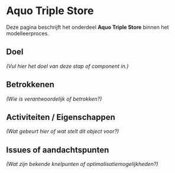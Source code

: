 # Aquo Triple Store

Deze pagina beschrijft het onderdeel **Aquo Triple Store** binnen het modelleerproces.

## Doel
*(Vul hier het doel van deze stap of component in.)*

## Betrokkenen
*(Wie is verantwoordelijk of betrokken?)*

## Activiteiten / Eigenschappen
*(Wat gebeurt hier of wat stelt dit object voor?)*

## Issues of aandachtspunten
*(Wat zijn bekende knelpunten of optimalisatiemogelijkheden?)*